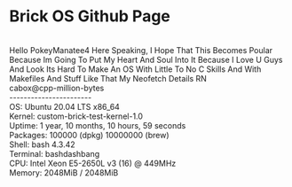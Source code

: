 # Brick OS Github Page
<br>
<h10>Hello PokeyManatee4 Here Speaking, I Hope That This Becomes Poular Because Im Going To Put My Heart And Soul Into It Because I Love U Guys And Look Its Hard To Make An OS With Little To No C Skills And With Makefiles And Stuff Like That</h10>
My Neofetch Details RN
<br>
cabox@cpp-million-bytes
<br>
----------------------- 
<br>
OS: Ubuntu 20.04 LTS x86_64 
<br>
Kernel: custom-brick-test-kernel-1.0
<br>
Uptime: 1 year, 10 months, 10 hours, 59 seconds 
<br>
Packages: 100000 (dpkg) 10000000 (brew)
<br>
Shell: bash 4.3.42 
<br>
Terminal: bashdashbang 
<br>
CPU: Intel Xeon E5-2650L v3 (16) @ 449MHz 
<br>
Memory: 2048MiB / 2048MiB 
<br>
